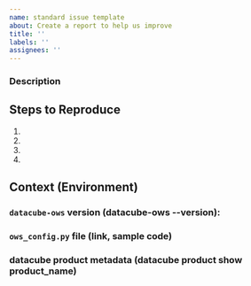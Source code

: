 ```yaml
---
name: standard issue template
about: Create a report to help us improve
title: ''
labels: ''
assignees: ''
---
```


### Description
<!-- Describe what you were trying to get done. Tell us what happened, what went wrong, and what you expected to happen. -->

## Steps to Reproduce
<!--- Provide a link to a live example, or an unambiguous set of steps to -->
<!--- reproduce this bug. Include code to reproduce, if relevant -->
1.
2.
3.
4.

## Context (Environment)
### `datacube-ows` version (datacube-ows --version):
<!-- Run command datacube-ows --versiion -->

### `ows_config.py` file (link, sample code)
<!-- Porvide a link to config or paste the config code below -->

### datacube product metadata (datacube product show product_name)
<!-- If issue is related to a specific layer, run `datacube product show <product_name>` to get the product metadata and provide below -->
